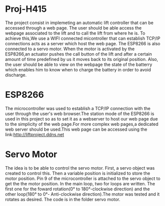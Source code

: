 # Proj-H415
The project consist in implemeting an automatic lift controller that can be accessed through a web page. The user should be able access the webpage associated to the lift and to call the lift from where he is. To achieve this,We use a WIFI connected micontroller that can establish TCP/IP connections acts as a server which host the web page. The ESP8266 is also connected to a servo motor. When the motor is activated by the ESP8266,an actuator pushes the call button of the lift and after a certain amount of time predefined by us it moves back to its original position.  Also, the user should be able to view on the webpage the state of the batterry which enables him to know when to charge the battery in order to avoid discharge.

# ESP8266
The microcontroller was used to establish a TCP/IP connection with the user through the user's web browser.The station mode of the ESP8266 is used in this project so as to set it as a webserver to host our web page due to the simplicity of the web page.For more complex web pages,a dedicated web server should be used.This web page can be accessed using the link:http://liftproject.ddns.net


# Servo Motor
The idea is to be able to control the servo motor. First, a servo object was created to control this. Then a variable position is initialized to store the motor position. Pin 9 of the microcontroller is attached to the servo object to get the the motor position. In the main loop, two for loops are written. The first one for the foward rotation(0° to 180°-clockwise direction) and the other loop(180° to 0°- Anti-clockwise direction).The motor was tested and it rotates as desired. The code is in the folder servo motor. 




 
